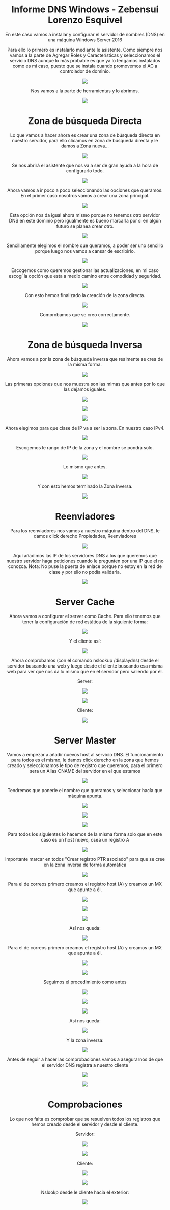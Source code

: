 <center>

 # Informe DNS Windows - Zebensui Lorenzo Esquivel

En este caso vamos a instalar y configurar el servidor de nombres (DNS) en una máquina Windows Server 2016

Para ello lo primero es instalarlo mediante le asistente. Como siempre nos vamos a la parte de Agregar Roles y Características y seleccionamos el servicio DNS aunque lo más probable es que ya lo tengamos instalados como es mi caso, puesto que se instala cuando promovemos el AC a controlador de dominio.

 ![](./img/1.png)


Nos vamos a la parte de herramientas y lo abrimos.

![](img/2.png)

# Zona de búsqueda Directa

Lo que vamos a hacer ahora es crear una zona de búsqueda directa en nuestro servidor, para ello clicamos en zona de búsqueda directa y le damos a Zona nueva...

![](img/3.png)

Se nos abrirá el asistente que nos va a ser de gran ayuda a la hora de configurarlo todo.

![](img/4.png)

Ahora vamos a ir poco a poco seleccionando las opciones que queramos. En el primer caso nosotros vamos a crear una zona principal.

![](img/5.png)

Esta opción nos da igual ahora mismo porque no tenemos otro servidor DNS en este dominio pero igualmente es bueno marcarla por si en algún futuro se planea crear otro.

![](img/6.png)

Sencillamente elegimos el nombre que queramos, a poder ser uno sencillo porque luego nos vamos a cansar de escribirlo.

![](img/7.png)

Escogemos como queremos gestionar las actualizaciones, en mi caso escogí la opción que esta a medio camino entre comodidad y seguridad.

![](img/8.png)

Con esto hemos finalizado la creación de la zona directa.

![](img/9.png)

Comprobamos que se creo correctamente.

![](img/10.png)

# Zona de búsqueda Inversa

Ahora vamos a por la zona de búsqueda inversa que realmente se crea de la misma forma.

![](img/11.png)

Las primeras opciones que nos muestra son las mimas que antes por lo que las dejamos iguales.

![](img/12.png)

![](img/13.png)

![](img/14.png)

Ahora elegimos para que clase de IP va a ser la zona. En nuestro caso IPv4.

![](img/15.png)

Escogemos le rango de IP de la zona y el nombre se pondrá solo.

![](img/16.png)

Lo mismo que antes.

![](img/17.png)

Y con esto hemos terminado la Zona Inversa.

![](img/18.png)

# Reenviadores

Para los reenviadores nos vamos a nuestro máquina dentro del DNS, le damos click derecho Propiedades, Reenviadores

![](img/20.png)

Aquí añadimos las IP de los servidores DNS a los que queremos que nuestro servidor haga peticiones cuando le pregunten por una IP que el no conozca. Nota: No puse la puerta de enlace porque no estoy en la red de clase y por ello no podía validarla.

![](img/21.png)

# Server Cache

Ahora vamos a configurar el server como Cache. Para ello tenemos que tener la configuración de red estática de la siguiente forma:

![](img/19.png)

Y el cliente así:

![](img/22.png)

Ahora comprobamos (con el comando nslookup /displaydns) desde el servidor buscando una web y luego desde el cliente buscando esa misma web para ver que nos da lo mismo que en el servidor pero saliendo por él.

Server:

![](img/24.png)

![](img/25.png)

Cliente:

![](img/23.png)

# Server Master

Vamos a empezar a añadir nuevos host al servicio DNS. El funcionamiento para todos es el mismo, le damos click derecho en la zona que hemos creado y seleccionamos le tipo de registro que queremos, para el primero sera un Alias CNAME del servidor en el que estamos

![](img/27.png)

Tendremos que ponerle el nombre que queramos y seleccionar hacía que máquina apunta.

![](img/28.png)

![](img/29.png)

![](img/30.png)

Para todos los siguientes lo hacemos de la misma forma solo que en este caso es un host nuevo, osea un registro A

![](img/31.png)

Importante marcar en todos "Crear registro PTR asociado" para que se cree en la zona inversa de forma automática

![](img/32.png)

Para el de correos primero creamos el registro host (A) y creamos un MX que apunte a él.

![](img/33.png)

![](img/44.png)

![](img/45.png)

Así nos queda:

![](img/34.png)

Para el de correos primero creamos el registro host (A) y creamos un MX que apunte a él.

![](img/35.png)

![](img/36.png)

Seguimos el procedimiento como antes

![](img/37.png)

![](img/38.png)

![](img/39.png)

Así nos queda:

![](img/40.png)

Y la zona inversa:

![](img/41.png)

Antes de seguir a hacer las comprobaciones vamos a asegurarnos de que el servidor DNS registra a nuestro cliente

![](img/26.png)

![](img/42.png)

# Comprobaciones

Lo que nos falta es comprobar que se resuelven todos los registros que hemos creado desde el servidor y desde el cliente.

Servidor:

![](img/46.png)

![](img/47.png)

Cliente:

![](img/48.png)

![](img/49.png)

Nslookp desde le cliente hacia el exterior:

![](img/50.png)

